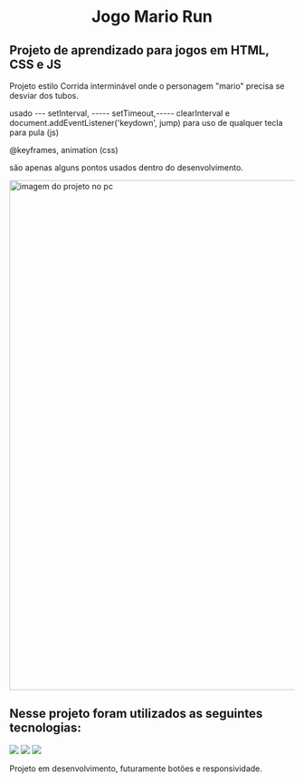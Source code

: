 <h1 align="center">Jogo Mario Run</h1>
<h2>Projeto de aprendizado para jogos em HTML, CSS e JS</h2>
<P> Projeto estilo Corrida interminável onde o personagem "mario" precisa se desviar dos tubos.  </P> 
<P> usado --- setInterval, ----- setTimeout,----- clearInterval e document.addEventListener('keydown', jump) para uso de qualquer tecla para pula (js) </P>
<P> @keyframes, animation  (css) </P>
<P> são apenas alguns pontos usados dentro do desenvolvimento. </P>
<P> 
<img class="img1" max width="900px" src="https://github.com/Brunnocgama/mario-run/blob/master/mario-jump-images/MarioJump%20-%20Gif.gif" alt="imagem do projeto no pc"/>
<h2>Nesse projeto foram utilizados as seguintes tecnologias:</h2>
<img  src="https://img.shields.io/badge/HTML5-E34F26?style=for-the-badge&logo=html5&logoColor=white"/>
<img src="https://img.shields.io/badge/CSS3-1572B6?style=for-the-badge&logo=css3&logoColor=white"/>
<img src="https://img.shields.io/badge/JavaScript-323330?style=for-the-badge&logo=javascript&logoColor=F7DF1E"/>
<br/>
</p>
<p>Projeto em desenvolvimento, futuramente botões e responsividade.</p>



